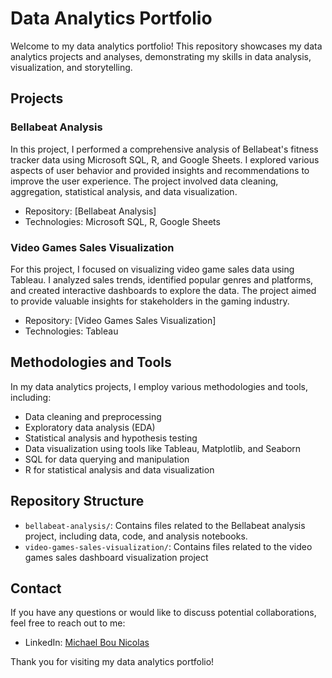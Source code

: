 # Data Analytics Portfolio

Welcome to my data analytics portfolio! This repository showcases my data analytics projects and analyses, demonstrating my skills in data analysis, visualization, and storytelling.

## Projects

### Bellabeat Analysis

In this project, I performed a comprehensive analysis of Bellabeat's fitness tracker data using Microsoft SQL, R, and Google Sheets. I explored various aspects of user behavior and provided insights and recommendations to improve the user experience. The project involved data cleaning, aggregation, statistical analysis, and data visualization.

- Repository: [Bellabeat Analysis]
- Technologies: Microsoft SQL, R, Google Sheets

### Video Games Sales Visualization

For this project, I focused on visualizing video game sales data using Tableau. I analyzed sales trends, identified popular genres and platforms, and created interactive dashboards to explore the data. The project aimed to provide valuable insights for stakeholders in the gaming industry.

- Repository: [Video Games Sales Visualization]
- Technologies: Tableau

## Methodologies and Tools

In my data analytics projects, I employ various methodologies and tools, including:

- Data cleaning and preprocessing
- Exploratory data analysis (EDA)
- Statistical analysis and hypothesis testing
- Data visualization using tools like Tableau, Matplotlib, and Seaborn
- SQL for data querying and manipulation
- R for statistical analysis and data visualization

## Repository Structure

- `bellabeat-analysis/`: Contains files related to the Bellabeat analysis project, including data, code, and analysis notebooks.
- `video-games-sales-visualization/`: Contains files related to the video games sales dashboard visualization project

## Contact

If you have any questions or would like to discuss potential collaborations, feel free to reach out to me:

- LinkedIn: [Michael Bou Nicolas](link-to-your-linkedin-profile)

Thank you for visiting my data analytics portfolio!
